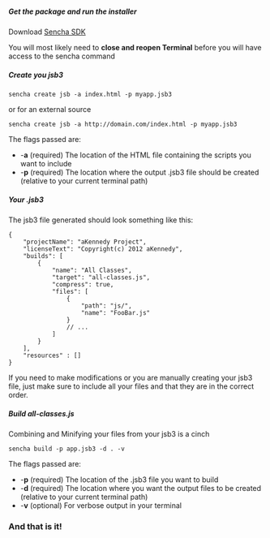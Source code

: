 ##### Get the package and run the installer

Download [Sencha SDK](http://www.sencha.com/products/sdk-tools/)

You will most likely need to **close and reopen Terminal** before you will have access to the sencha command

##### Create you jsb3

    sencha create jsb -a index.html -p myapp.jsb3

or for an external source

    sencha create jsb -a http://domain.com/index.html -p myapp.jsb3

The flags passed are:

  * -**a** (required) The location of the HTML file containing the scripts you want to include
  * -**p** (required) The location where the output .jsb3 file should be created (relative to your current terminal path)

##### Your .jsb3

The jsb3 file generated should look something like this:

    {
        "projectName": "aKennedy Project",
        "licenseText": "Copyright(c) 2012 aKennedy",
        "builds": [
            {
                "name": "All Classes",
                "target": "all-classes.js",
                "compress": true,
                "files": [
                    {
                        "path": "js/",
                        "name": "FooBar.js"
                    }
                    // ...
                ]
            }
        ],
        "resources" : []
    }

If you need to make modifications or you are manually creating your jsb3 file, just make sure to include all your files and that they are in the correct order.

##### Build all-classes.js

Combining and Minifying your files from your jsb3 is a cinch

    sencha build -p app.jsb3 -d . -v

The flags passed are:

  * -**p** (required) The location of the .jsb3 file you want to build
  * -**d** (required) The location where you want the output files to be created (relative to your current terminal path)
  * -**v** (optional) For verbose output in your terminal

### And that is it!